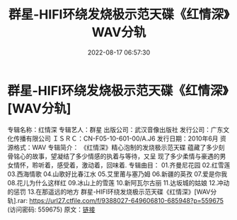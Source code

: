 ﻿---
title: 群星-HIFI环绕发烧极示范天碟《红情深》WAV分轨
date: 2022-08-17 06:57:30
categories: WAV车载音乐、镜像
tags: 华语中文
---
# 群星-HIFI环绕发烧极示范天碟《红情深》[WAV分轨]

专辑名称：红情深
专辑艺人：群星
出版公司：武汉音像出版社
发行公司：广东文化传播有限公司
ＩＳＲＣ：CN-F05-10-601-00/A.J6
发行日期：2010年6月
资源格式：WAV
专辑简介：
《红情深》精心泡制的发烧极示范天碟
蕴藏了多少刻骨铭心的故事，望凝结了多少情感的执着与等待，又呈
现了多少柔情与豪遇的男女情怀，聆听着，感受着，激动着，回味着.
专辑曲目：
01.齐曼尼花园
02.红雪莲
03.西海情歌
04.山歌好比春江水
05.艾里莆与塞乃姆
06.新疆的英孜
07.爱是你我
08.花儿为什么这样红
09.冰山上的雪莲
10.新阿瓦尔古丽
11.达坂城的姑娘
12.冲动的惩罚
13.在那遥远的地方
群星-HIFI环绕发烧极示范天碟《红情深》[WAV分轨].rar:
https://url27.ctfile.com/f/9388027-649606810-685948?p=559675
(访问密码: 559675)
原文：[链接](https://blog.sina.com.cn/s/blog_1647c7e7601030ywj.html)